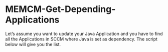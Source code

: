 # MEMCM-Get-Depending-Applications

Let’s assume you want to update your Java Application and you have to find all the Applications in SCCM where Java is set as dependency. The script below will give you the list.
